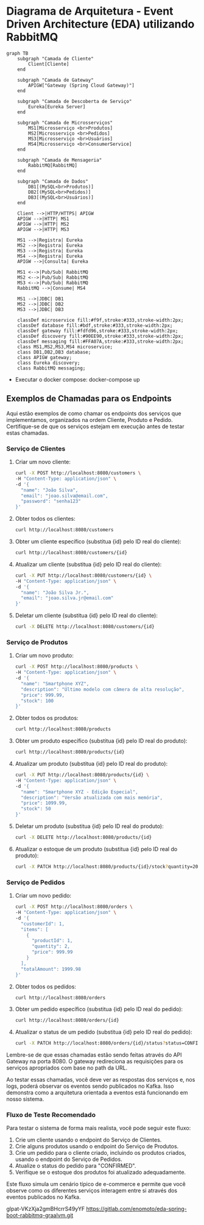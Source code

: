 # Diagrama de Arquitetura - Event Driven Architecture (EDA) utilizando RabbitMQ

```mermaid
graph TB
    subgraph "Camada de Cliente"
        Client[Cliente]
    end

    subgraph "Camada de Gateway"
        APIGW["Gateway (Spring Cloud Gateway)"]
    end

    subgraph "Camada de Descoberta de Serviço"
        Eureka[Eureka Server]
    end

    subgraph "Camada de Microsserviços"
        MS1[Microsserviço <br>Produtos]
        MS2[Microsserviço <br>Pedidos]
        MS3[Microsserviço <br>Usuários]
        MS4[Microsserviço <br>ConsumerService]
    end

    subgraph "Camada de Mensageria"
        RabbitMQ[RabbitMQ]
    end

    subgraph "Camada de Dados"
        DB1[(MySQL<br>Produtos)]
        DB2[(MySQL<br>Pedidos)]
        DB3[(MySQL<br>Usuários)]
    end

    Client -->|HTTP/HTTPS| APIGW
    APIGW -->|HTTP| MS1
    APIGW -->|HTTP| MS2
    APIGW -->|HTTP| MS3

    MS1 -->|Registra| Eureka
    MS2 -->|Registra| Eureka
    MS3 -->|Registra| Eureka
    MS4 -->|Registra| Eureka
    APIGW -->|Consulta| Eureka

    MS1 <-->|Pub/Sub| RabbitMQ
    MS2 <-->|Pub/Sub| RabbitMQ
    MS3 <-->|Pub/Sub| RabbitMQ
    RabbitMQ -->|Consume| MS4

    MS1 -->|JDBC| DB1
    MS2 -->|JDBC| DB2
    MS3 -->|JDBC| DB3

    classDef microservice fill:#f9f,stroke:#333,stroke-width:2px;
    classDef database fill:#bdf,stroke:#333,stroke-width:2px;
    classDef gateway fill:#fdfd96,stroke:#333,stroke-width:2px;
    classDef discovery fill:#90EE90,stroke:#333,stroke-width:2px;
    classDef messaging fill:#FFA07A,stroke:#333,stroke-width:2px;
    class MS1,MS2,MS3,MS4 microservice;
    class DB1,DB2,DB3 database;
    class APIGW gateway;
    class Eureka discovery;
    class RabbitMQ messaging;
```  

- Executar o docker compose: docker-compose up

## Exemplos de Chamadas para os Endpoints

Aqui estão exemplos de como chamar os endpoints dos serviços que implementamos, organizados na ordem Cliente, Produto e Pedido. Certifique-se de que os serviços estejam em execução antes de testar estas chamadas.

### Serviço de Clientes

1. Criar um novo cliente:
   ```bash
   curl -X POST http://localhost:8080/customers \
   -H "Content-Type: application/json" \
   -d '{
     "name": "João Silva",
     "email": "joao.silva@email.com",
     "password": "senha123"
   }'
   ```

2. Obter todos os clientes:
   ```bash
   curl http://localhost:8080/customers
   ```

3. Obter um cliente específico (substitua {id} pelo ID real do cliente):
   ```bash
   curl http://localhost:8080/customers/{id}
   ```

4. Atualizar um cliente (substitua {id} pelo ID real do cliente):
   ```bash
   curl -X PUT http://localhost:8080/customers/{id} \
   -H "Content-Type: application/json" \
   -d '{
     "name": "João Silva Jr.",
     "email": "joao.silva.jr@email.com"
   }'
   ```

5. Deletar um cliente (substitua {id} pelo ID real do cliente):
   ```bash
   curl -X DELETE http://localhost:8080/customers/{id}
   ```

### Serviço de Produtos

1. Criar um novo produto:
   ```bash
   curl -X POST http://localhost:8080/products \
   -H "Content-Type: application/json" \
   -d '{
     "name": "Smartphone XYZ",
     "description": "Último modelo com câmera de alta resolução",
     "price": 999.99,
     "stock": 100
   }'
   ```

2. Obter todos os produtos:
   ```bash
   curl http://localhost:8080/products
   ```

3. Obter um produto específico (substitua {id} pelo ID real do produto):
   ```bash
   curl http://localhost:8080/products/{id}
   ```

4. Atualizar um produto (substitua {id} pelo ID real do produto):
   ```bash
   curl -X PUT http://localhost:8080/products/{id} \
   -H "Content-Type: application/json" \
   -d '{
     "name": "Smartphone XYZ - Edição Especial",
     "description": "Versão atualizada com mais memória",
     "price": 1099.99,
     "stock": 50
   }'
   ```

5. Deletar um produto (substitua {id} pelo ID real do produto):
   ```bash
   curl -X DELETE http://localhost:8080/products/{id}
   ```

6. Atualizar o estoque de um produto (substitua {id} pelo ID real do produto):
   ```bash
   curl -X PATCH http://localhost:8080/products/{id}/stock?quantity=20
   ```

### Serviço de Pedidos

1. Criar um novo pedido:
   ```bash
   curl -X POST http://localhost:8080/orders \
   -H "Content-Type: application/json" \
   -d '{
     "customerId": 1,
     "items": [
       {
         "productId": 1,
         "quantity": 2,
         "price": 999.99
       }
     ],
     "totalAmount": 1999.98
   }'
   ```

2. Obter todos os pedidos:
   ```bash
   curl http://localhost:8080/orders
   ```

3. Obter um pedido específico (substitua {id} pelo ID real do pedido):
   ```bash
   curl http://localhost:8080/orders/{id}
   ```

4. Atualizar o status de um pedido (substitua {id} pelo ID real do pedido):
   ```bash
   curl -X PATCH http://localhost:8080/orders/{id}/status?status=CONFIRMED
   ```

Lembre-se de que essas chamadas estão sendo feitas através do API Gateway na porta 8080. O gateway redireciona as requisições para os serviços apropriados com base no path da URL.

Ao testar essas chamadas, você deve ver as respostas dos serviços e, nos logs, poderá observar os eventos sendo publicados no Kafka. Isso demonstra como a arquitetura orientada a eventos está funcionando em nosso sistema.

### Fluxo de Teste Recomendado

Para testar o sistema de forma mais realista, você pode seguir este fluxo:

1. Crie um cliente usando o endpoint do Serviço de Clientes.
2. Crie alguns produtos usando o endpoint do Serviço de Produtos.
3. Crie um pedido para o cliente criado, incluindo os produtos criados, usando o endpoint do Serviço de Pedidos.
4. Atualize o status do pedido para "CONFIRMED".
5. Verifique se o estoque dos produtos foi atualizado adequadamente.

Este fluxo simula um cenário típico de e-commerce e permite que você observe como os diferentes serviços interagem entre si através dos eventos publicados no Kafka.

glpat-VKzXja2gmBHcrrS49yYF
https://gitlab.com/enomoto/eda-spring-boot-rabbitmq-graalvm.git

